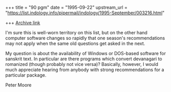 +++
title = "90 pgm"
date = "1995-09-22"
upstream_url = "https://list.indology.info/pipermail/indology/1995-September/003216.html"

+++
[Archive link](https://list.indology.info/pipermail/indology/1995-September/003216.html)


I'm sure this is well-worn territory on this list, but on the
other hand computer software changes so rapidly that one season's
recommendations may not apply when the same old questions get
asked in the next.

My question is about the availability of Windows or DOS-based
software for sanskrit text. In particular are there programs
which convert devanagari to romanized (though probably not
vice versa)?  Basically, however, I would much appreciate
hearing from anybody with strong recommendations for a
particular package.

Peter Moore





